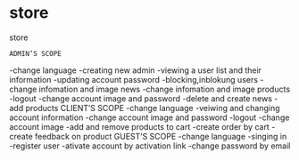 # store
store

    ADMIN’S SCOPE
-change language
-creating new admin
-viewing a user list and their information
-updating account password
-blocking,inblokung users
-change infomation and image news
-change infomation and image products
-logout
-change account image and password
-delete and create news
-add products
    CLIENT’S SCOPE
-change language
-veiwing and changing account information
-change account image and password
-logout
-change account image
-add and remove products to cart
-create order by cart
-create feedback on product
    GUEST’S SCOPE
-change language
-singing in
-register user
-ativate account by activation link
-change password by email
	    

